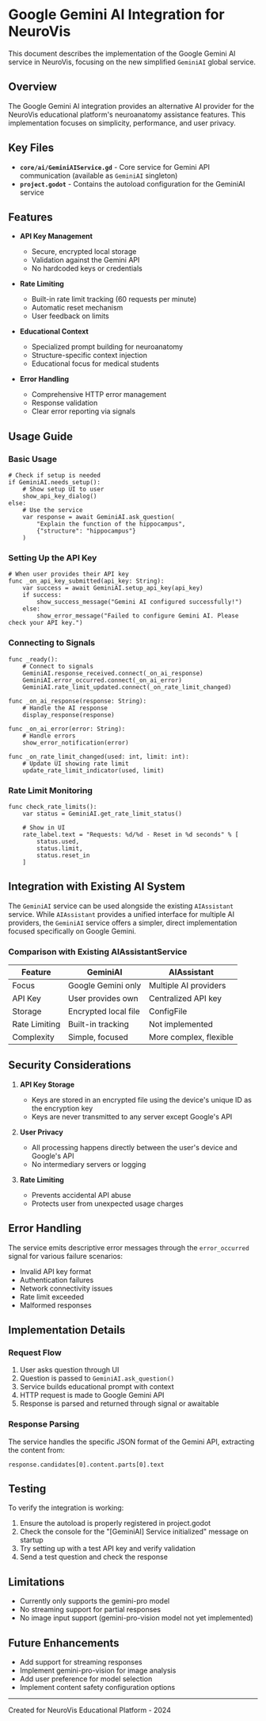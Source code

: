 # Google Gemini AI Integration for NeuroVis

This document describes the implementation of the Google Gemini AI service in NeuroVis, focusing on the new simplified `GeminiAI` global service.

## Overview

The Google Gemini AI integration provides an alternative AI provider for the NeuroVis educational platform's neuroanatomy assistance features. This implementation focuses on simplicity, performance, and user privacy.

## Key Files

- **`core/ai/GeminiAIService.gd`** - Core service for Gemini API communication (available as `GeminiAI` singleton)
- **`project.godot`** - Contains the autoload configuration for the GeminiAI service

## Features

- **API Key Management**
  - Secure, encrypted local storage
  - Validation against the Gemini API
  - No hardcoded keys or credentials

- **Rate Limiting**
  - Built-in rate limit tracking (60 requests per minute)
  - Automatic reset mechanism
  - User feedback on limits

- **Educational Context**
  - Specialized prompt building for neuroanatomy
  - Structure-specific context injection
  - Educational focus for medical students

- **Error Handling**
  - Comprehensive HTTP error management
  - Response validation
  - Clear error reporting via signals

## Usage Guide

### Basic Usage

```gdscript
# Check if setup is needed
if GeminiAI.needs_setup():
    # Show setup UI to user
    show_api_key_dialog()
else:
    # Use the service
    var response = await GeminiAI.ask_question(
        "Explain the function of the hippocampus",
        {"structure": "hippocampus"}
    )
```

### Setting Up the API Key

```gdscript
# When user provides their API key
func _on_api_key_submitted(api_key: String):
    var success = await GeminiAI.setup_api_key(api_key)
    if success:
        show_success_message("Gemini AI configured successfully!")
    else:
        show_error_message("Failed to configure Gemini AI. Please check your API key.")
```

### Connecting to Signals

```gdscript
func _ready():
    # Connect to signals
    GeminiAI.response_received.connect(_on_ai_response)
    GeminiAI.error_occurred.connect(_on_ai_error)
    GeminiAI.rate_limit_updated.connect(_on_rate_limit_changed)
    
func _on_ai_response(response: String):
    # Handle the AI response
    display_response(response)
    
func _on_ai_error(error: String):
    # Handle errors
    show_error_notification(error)
    
func _on_rate_limit_changed(used: int, limit: int):
    # Update UI showing rate limit
    update_rate_limit_indicator(used, limit)
```

### Rate Limit Monitoring

```gdscript
func check_rate_limits():
    var status = GeminiAI.get_rate_limit_status()
    
    # Show in UI
    rate_label.text = "Requests: %d/%d - Reset in %d seconds" % [
        status.used,
        status.limit,
        status.reset_in
    ]
```

## Integration with Existing AI System

The `GeminiAI` service can be used alongside the existing `AIAssistant` service. While `AIAssistant` provides a unified interface for multiple AI providers, the `GeminiAI` service offers a simpler, direct implementation focused specifically on Google Gemini.

### Comparison with Existing AIAssistantService

| Feature | GeminiAI | AIAssistant |
|---------|----------|-------------|
| Focus | Google Gemini only | Multiple AI providers |
| API Key | User provides own | Centralized API key |
| Storage | Encrypted local file | ConfigFile |
| Rate Limiting | Built-in tracking | Not implemented |
| Complexity | Simple, focused | More complex, flexible |

## Security Considerations

1. **API Key Storage**
   - Keys are stored in an encrypted file using the device's unique ID as the encryption key
   - Keys are never transmitted to any server except Google's API

2. **User Privacy**
   - All processing happens directly between the user's device and Google's API
   - No intermediary servers or logging

3. **Rate Limiting**
   - Prevents accidental API abuse
   - Protects user from unexpected usage charges

## Error Handling

The service emits descriptive error messages through the `error_occurred` signal for various failure scenarios:

- Invalid API key format
- Authentication failures
- Network connectivity issues
- Rate limit exceeded
- Malformed responses

## Implementation Details

### Request Flow

1. User asks question through UI
2. Question is passed to `GeminiAI.ask_question()`
3. Service builds educational prompt with context
4. HTTP request is made to Google Gemini API
5. Response is parsed and returned through signal or awaitable

### Response Parsing

The service handles the specific JSON format of the Gemini API, extracting the content from:

```
response.candidates[0].content.parts[0].text
```

## Testing

To verify the integration is working:

1. Ensure the autoload is properly registered in project.godot
2. Check the console for the "[GeminiAI] Service initialized" message on startup
3. Try setting up with a test API key and verify validation
4. Send a test question and check the response

## Limitations

- Currently only supports the gemini-pro model
- No streaming support for partial responses
- No image input support (gemini-pro-vision model not yet implemented)

## Future Enhancements

- Add support for streaming responses
- Implement gemini-pro-vision for image analysis
- Add user preference for model selection
- Implement content safety configuration options

---

Created for NeuroVis Educational Platform - 2024